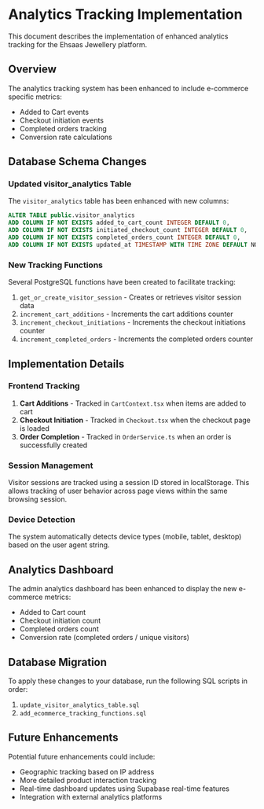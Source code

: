# Analytics Tracking Implementation

This document describes the implementation of enhanced analytics tracking for the Ehsaas Jewellery platform.

## Overview

The analytics tracking system has been enhanced to include e-commerce specific metrics:
- Added to Cart events
- Checkout initiation events
- Completed orders tracking
- Conversion rate calculations

## Database Schema Changes

### Updated visitor_analytics Table

The `visitor_analytics` table has been enhanced with new columns:

```sql
ALTER TABLE public.visitor_analytics 
ADD COLUMN IF NOT EXISTS added_to_cart_count INTEGER DEFAULT 0,
ADD COLUMN IF NOT EXISTS initiated_checkout_count INTEGER DEFAULT 0,
ADD COLUMN IF NOT EXISTS completed_orders_count INTEGER DEFAULT 0,
ADD COLUMN IF NOT EXISTS updated_at TIMESTAMP WITH TIME ZONE DEFAULT NOW();
```

### New Tracking Functions

Several PostgreSQL functions have been created to facilitate tracking:

1. `get_or_create_visitor_session` - Creates or retrieves visitor session data
2. `increment_cart_additions` - Increments the cart additions counter
3. `increment_checkout_initiations` - Increments the checkout initiations counter
4. `increment_completed_orders` - Increments the completed orders counter

## Implementation Details

### Frontend Tracking

1. **Cart Additions** - Tracked in `CartContext.tsx` when items are added to cart
2. **Checkout Initiation** - Tracked in `Checkout.tsx` when the checkout page is loaded
3. **Order Completion** - Tracked in `OrderService.ts` when an order is successfully created

### Session Management

Visitor sessions are tracked using a session ID stored in localStorage. This allows tracking of user behavior across page views within the same browsing session.

### Device Detection

The system automatically detects device types (mobile, tablet, desktop) based on the user agent string.

## Analytics Dashboard

The admin analytics dashboard has been enhanced to display the new e-commerce metrics:
- Added to Cart count
- Checkout initiation count
- Completed orders count
- Conversion rate (completed orders / unique visitors)

## Database Migration

To apply these changes to your database, run the following SQL scripts in order:

1. `update_visitor_analytics_table.sql`
2. `add_ecommerce_tracking_functions.sql`

## Future Enhancements

Potential future enhancements could include:
- Geographic tracking based on IP address
- More detailed product interaction tracking
- Real-time dashboard updates using Supabase real-time features
- Integration with external analytics platforms